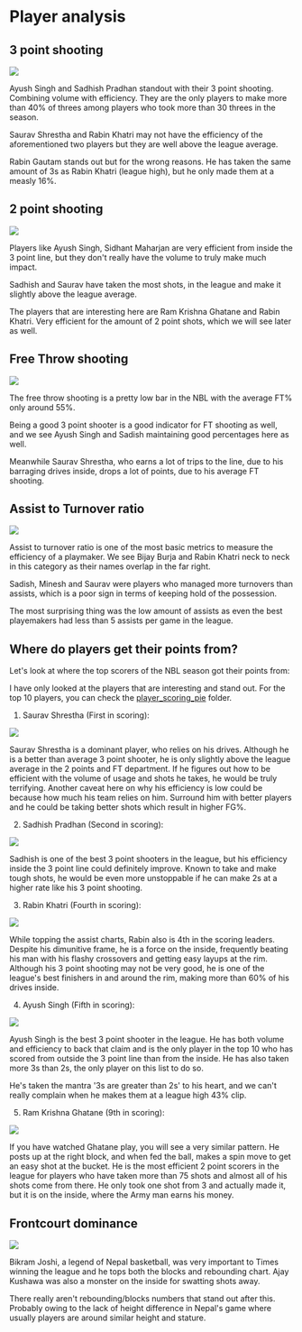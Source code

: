 # Player analysis

## 3 point shooting


<img src='./images/3 point shooting.jpg' />


Ayush Singh and Sadhish Pradhan standout with their 3 point shooting. Combining volume with efficiency. They are the only players to make more than 40% of threes among players who took more than 30 threes in the season.

Saurav Shrestha and Rabin Khatri may not have the efficiency of the aforementioned two players but they are well above the league average.

Rabin Gautam stands out but for the wrong reasons. He has taken the same amount of 3s as Rabin Khatri (league high), but he only made them at a measly 16%.

## 2 point shooting

<img src='./images/2 point shooting.jpg' />

Players like Ayush Singh, Sidhant Maharjan are very efficient from inside the 3 point line, but they don't really have the volume to truly make much impact.

Sadhish and Saurav have taken the most shots, in the league and make it slightly above the league average.

The players that are interesting here are Ram Krishna Ghatane and Rabin Khatri. Very efficient for the amount of 2 point shots, which we  will see later as well.

## Free Throw shooting

<img src='./images/Free throws.jpg'>

The free throw shooting is a pretty low bar in the NBL with the average FT% only around 55%.

Being a good 3 point shooter is a good indicator for FT shooting as well, and we see Ayush Singh and Sadish maintaining good percentages here as well. 

Meanwhile Saurav Shrestha, who earns a lot of trips to the line, due to his barraging drives inside, drops a lot of points, due to his average FT shooting.

## Assist to Turnover ratio

<img src='./images/Assists to turnovers.jpg'>

Assist to turnover ratio is one of the most basic metrics to measure the efficiency of a playmaker. We see Bijay Burja and Rabin Khatri neck to neck in this category as their names overlap in the far right.

Sadish, Minesh and Saurav were players who managed more turnovers than assists, which is a poor sign in terms of keeping hold of the possession.

The most surprising thing was the low amount of assists as even the best playemakers had less than 5 assists per game in the league.

## Where do players get their points from?

Let's look at where the top scorers of the NBL season got their points from:

I have only looked at the players that are interesting and stand out. For the top 10 players, you can check the [player_scoring_pie]('./player_scoring_pie') folder.

1. Saurav Shrestha (First in scoring):

<img src='./player_scoring_pie/Saurav Shrestha .jpg' />

Saurav Shrestha is a dominant player, who relies on his drives. Although he is a better than average 3 point shooter, he is only slightly above the league average in the 2 points and FT department. If he figures out how to be efficient with the volume of usage and shots he takes, he would be truly terrifying. Another caveat here on why his efficiency is low could be because how much his team relies on him. Surround him with better players and he could be taking better shots which result in higher FG%.

2. Sadhish Pradhan (Second in scoring): 

<img src='./player_scoring_pie/Sadhish Pradhan.jpg' />
 
 Sadhish is one of the best 3 point shooters in the league, but his efficiency inside the 3 point line could definitely improve. Known to take and make tough shots, he would be even more unstoppable if he can make 2s at a higher rate like his 3 point shooting.

3. Rabin Khatri (Fourth in scoring):

<img src='./player_scoring_pie/Rabin Khatri.jpg' />

While topping the assist charts, Rabin also is 4th in the scoring leaders. Despite his dimunitive frame, he is a force on the inside, frequently beating his man with his flashy crossovers and getting easy layups at the rim. Although his 3 point shooting may not be very good, he is one of the league's best finishers in and around the rim, making more than 60% of his drives inside.

4. Ayush Singh (Fifth in scoring):

<img src='./player_scoring_pie/Ayush Singh.jpg' />

Ayush Singh is the best 3 point shooter in the league. He has both volume and efficiency to back that claim and is the only player in the top 10 who has scored from outside the 3 point line than from the inside. He has also taken more 3s than 2s, the only player on this list to do so.

He's taken the mantra '3s are greater than 2s' to his heart, and we can't really complain when he makes them at a league high 43% clip.

5. Ram Krishna Ghatane (9th in scoring):

<img src='./player_scoring_pie/Ram Krishna Ghatane.jpg' />

If you have watched Ghatane play, you will see a very similar pattern. He posts up at the right block, and when fed the ball, makes a spin move to get an easy shot at the bucket. He is the most efficient 2 point scorers in the league for players who have taken more than 75 shots and almost all of his shots come from there. He only took one shot from 3 and actually made it, but it is on the inside, where the Army man earns his money.

## Frontcourt dominance

<img src='./images/rebounds vs blocks.jpg'>

Bikram Joshi, a legend of Nepal basketball, was very important to Times winning the league and he tops both the blocks and rebounding chart. Ajay Kushawa was also a monster on the inside for swatting shots away.

There really aren't rebounding/blocks numbers that stand out after this. Probably owing to the lack of height difference in Nepal's game where usually players are around similar height and stature.
